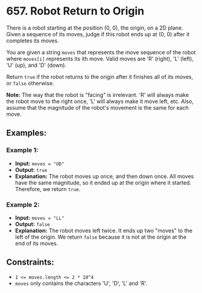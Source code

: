 # 657. Robot Return to Origin

There is a robot starting at the position (0, 0), the origin, on a 2D plane. Given a sequence of its moves, judge if this robot ends up at (0, 0) after it completes its moves.

You are given a string `moves` that represents the move sequence of the robot where `moves[i]` represents its ith move. Valid moves are 'R' (right), 'L' (left), 'U' (up), and 'D' (down).

Return `true` if the robot returns to the origin after it finishes all of its moves, or `false` otherwise.

**Note:** The way that the robot is "facing" is irrelevant. 'R' will always make the robot move to the right once, 'L' will always make it move left, etc. Also, assume that the magnitude of the robot's movement is the same for each move.

## Examples:

### Example 1:
- **Input:** `moves = "UD"`
- **Output:** `true`
- **Explanation:** The robot moves up once, and then down once. All moves have the same magnitude, so it ended up at the origin where it started. Therefore, we return `true`.

### Example 2:
- **Input:** `moves = "LL"`
- **Output:** `false`
- **Explanation:** The robot moves left twice. It ends up two "moves" to the left of the origin. We return `false` because it is not at the origin at the end of its moves.

## Constraints:
- `1 <= moves.length <= 2 * 10^4`
- `moves` only contains the characters 'U', 'D', 'L' and 'R'.
